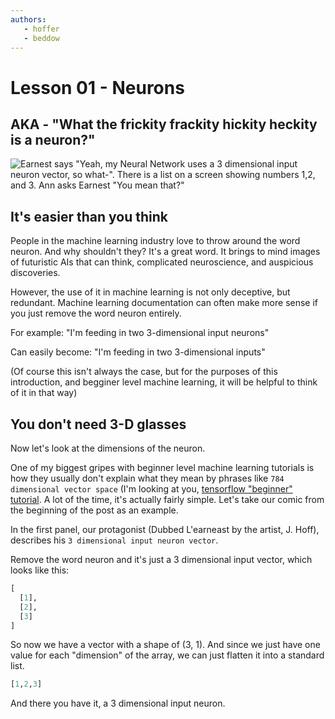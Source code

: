 ```yaml
---
authors:
   - hoffer
   - beddow
---
```

# Lesson 01 - Neurons
## AKA - "What the frickity frackity hickity heckity is a neuron?"

![Earnest says "Yeah, my Neural Network uses a 3 dimensional input neuron vector, so what-". There is a list on a screen showing numbers 1,2, and 3. Ann asks Earnest "You mean that?"](http://img.hoff.in/learnest/svg/learnest0.svg)

## It's easier than you think

People in the machine learning industry love to throw around the word neuron.
And why shouldn't they? It's a great word. It brings to mind images of futuristic AIs that can think,
complicated neuroscience, and auspicious discoveries.

However, the use of it in machine learning is not only deceptive, but redundant. Machine learning documentation can often make more sense if you just remove the word neuron entirely.

For example:
"I'm feeding in two 3-dimensional input neurons"

Can easily become:
"I'm feeding in two 3-dimensional inputs"

(Of course this isn't always the case, but for the purposes of this introduction, and begginer level machine learning, it will be helpful to think of it in that way)


## You don't need 3-D glasses

Now let's look at the dimensions of the neuron.

One of my biggest gripes with beginner level machine learning tutorials is how they usually don't explain what they mean by phrases like `784 dimensional vector space` (I'm looking at you, [tensorflow "beginner" tutorial](https://www.tensorflow.org/get_started/mnist/beginners). A lot of the time, it's actually fairly simple. Let's take our comic from the beginning of the post as an example. 

In the first panel, our protagonist (Dubbed L'earneast by the artist, J. Hoff), describes his `3 dimensional input neuron vector`. 

Remove the word neuron and it's just a 3 dimensional input vector, which looks like this:
```python
[
  [1],
  [2],
  [3]
]
```
So now we have a vector with a shape of (3, 1). And since we just have one value for each "dimension" of the array, we can just flatten it into a standard list.

```python
[1,2,3]
```
And there you have it, a 3 dimensional input neuron. 
